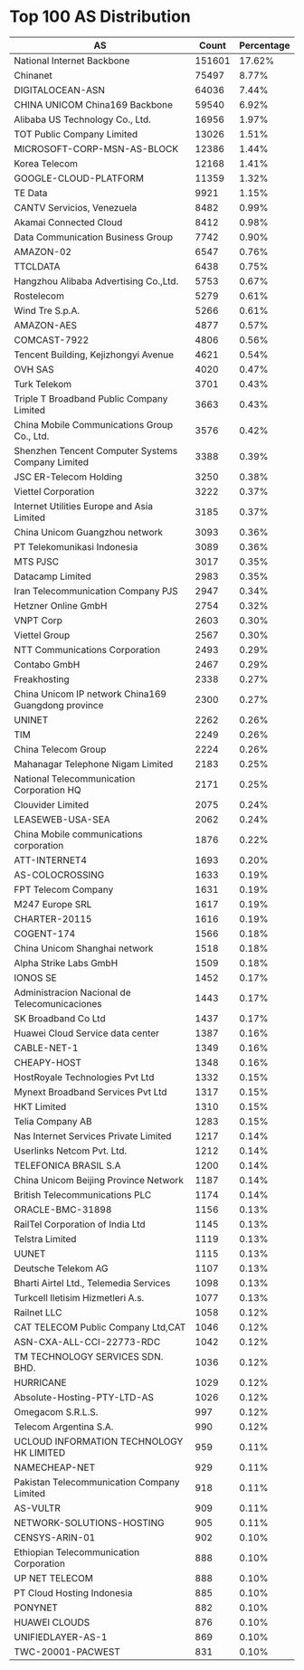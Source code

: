 # Top 100 AS Distribution
| AS | Count | Percentage |
|----|----|----|
| National Internet Backbone | 151601 | 17.62% |
| Chinanet | 75497 | 8.77% |
| DIGITALOCEAN-ASN | 64036 | 7.44% |
| CHINA UNICOM China169 Backbone | 59540 | 6.92% |
| Alibaba US Technology Co., Ltd. | 16956 | 1.97% |
| TOT Public Company Limited | 13026 | 1.51% |
| MICROSOFT-CORP-MSN-AS-BLOCK | 12386 | 1.44% |
| Korea Telecom | 12168 | 1.41% |
| GOOGLE-CLOUD-PLATFORM | 11359 | 1.32% |
| TE Data | 9921 | 1.15% |
| CANTV Servicios, Venezuela | 8482 | 0.99% |
| Akamai Connected Cloud | 8412 | 0.98% |
| Data Communication Business Group | 7742 | 0.90% |
| AMAZON-02 | 6547 | 0.76% |
| TTCLDATA | 6438 | 0.75% |
| Hangzhou Alibaba Advertising Co.,Ltd. | 5753 | 0.67% |
| Rostelecom | 5279 | 0.61% |
| Wind Tre S.p.A. | 5266 | 0.61% |
| AMAZON-AES | 4877 | 0.57% |
| COMCAST-7922 | 4806 | 0.56% |
| Tencent Building, Kejizhongyi Avenue | 4621 | 0.54% |
| OVH SAS | 4020 | 0.47% |
| Turk Telekom | 3701 | 0.43% |
| Triple T Broadband Public Company Limited | 3663 | 0.43% |
| China Mobile Communications Group Co., Ltd. | 3576 | 0.42% |
| Shenzhen Tencent Computer Systems Company Limited | 3388 | 0.39% |
| JSC ER-Telecom Holding | 3250 | 0.38% |
| Viettel Corporation | 3222 | 0.37% |
| Internet Utilities Europe and Asia Limited | 3185 | 0.37% |
| China Unicom Guangzhou network | 3093 | 0.36% |
| PT Telekomunikasi Indonesia | 3089 | 0.36% |
| MTS PJSC | 3017 | 0.35% |
| Datacamp Limited | 2983 | 0.35% |
| Iran Telecommunication Company PJS | 2947 | 0.34% |
| Hetzner Online GmbH | 2754 | 0.32% |
| VNPT Corp | 2603 | 0.30% |
| Viettel Group | 2567 | 0.30% |
| NTT Communications Corporation | 2493 | 0.29% |
| Contabo GmbH | 2467 | 0.29% |
| Freakhosting | 2338 | 0.27% |
| China Unicom IP network China169 Guangdong province | 2300 | 0.27% |
| UNINET | 2262 | 0.26% |
| TIM | 2249 | 0.26% |
| China Telecom Group | 2224 | 0.26% |
| Mahanagar Telephone Nigam Limited | 2183 | 0.25% |
| National Telecommunication Corporation HQ | 2171 | 0.25% |
| Clouvider Limited | 2075 | 0.24% |
| LEASEWEB-USA-SEA | 2062 | 0.24% |
| China Mobile communications corporation | 1876 | 0.22% |
| ATT-INTERNET4 | 1693 | 0.20% |
| AS-COLOCROSSING | 1633 | 0.19% |
| FPT Telecom Company | 1631 | 0.19% |
| M247 Europe SRL | 1617 | 0.19% |
| CHARTER-20115 | 1616 | 0.19% |
| COGENT-174 | 1566 | 0.18% |
| China Unicom Shanghai network | 1518 | 0.18% |
| Alpha Strike Labs GmbH | 1509 | 0.18% |
| IONOS SE | 1452 | 0.17% |
| Administracion Nacional de Telecomunicaciones | 1443 | 0.17% |
| SK Broadband Co Ltd | 1437 | 0.17% |
| Huawei Cloud Service data center | 1387 | 0.16% |
| CABLE-NET-1 | 1349 | 0.16% |
| CHEAPY-HOST | 1348 | 0.16% |
| HostRoyale Technologies Pvt Ltd | 1332 | 0.15% |
| Mynext Broadband Services Pvt Ltd | 1317 | 0.15% |
| HKT Limited | 1310 | 0.15% |
| Telia Company AB | 1283 | 0.15% |
| Nas Internet Services Private Limited | 1217 | 0.14% |
| Userlinks Netcom Pvt. Ltd. | 1212 | 0.14% |
| TELEFONICA BRASIL S.A | 1200 | 0.14% |
| China Unicom Beijing Province Network | 1187 | 0.14% |
| British Telecommunications PLC | 1174 | 0.14% |
| ORACLE-BMC-31898 | 1156 | 0.13% |
| RailTel Corporation of India Ltd | 1145 | 0.13% |
| Telstra Limited | 1119 | 0.13% |
| UUNET | 1115 | 0.13% |
| Deutsche Telekom AG | 1107 | 0.13% |
| Bharti Airtel Ltd., Telemedia Services | 1098 | 0.13% |
| Turkcell Iletisim Hizmetleri A.s. | 1077 | 0.13% |
| Railnet LLC | 1058 | 0.12% |
| CAT TELECOM Public Company Ltd,CAT | 1046 | 0.12% |
| ASN-CXA-ALL-CCI-22773-RDC | 1042 | 0.12% |
| TM TECHNOLOGY SERVICES SDN. BHD. | 1036 | 0.12% |
| HURRICANE | 1029 | 0.12% |
| Absolute-Hosting-PTY-LTD-AS | 1026 | 0.12% |
| Omegacom S.R.L.S. | 997 | 0.12% |
| Telecom Argentina S.A. | 990 | 0.12% |
| UCLOUD INFORMATION TECHNOLOGY HK LIMITED | 959 | 0.11% |
| NAMECHEAP-NET | 929 | 0.11% |
| Pakistan Telecommunication Company Limited | 918 | 0.11% |
| AS-VULTR | 909 | 0.11% |
| NETWORK-SOLUTIONS-HOSTING | 905 | 0.11% |
| CENSYS-ARIN-01 | 902 | 0.10% |
| Ethiopian Telecommunication Corporation | 888 | 0.10% |
| UP NET TELECOM | 888 | 0.10% |
| PT Cloud Hosting Indonesia | 885 | 0.10% |
| PONYNET | 882 | 0.10% |
| HUAWEI CLOUDS | 876 | 0.10% |
| UNIFIEDLAYER-AS-1 | 869 | 0.10% |
| TWC-20001-PACWEST | 831 | 0.10% |
